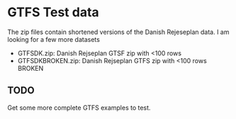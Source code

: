 # GTFS Test data
The zip files contain shortened versions of the Danish Rejeseplan data. I am looking for a few more datasets

- GTFSDK.zip: Danish Rejseplan GTSF zip with <100 rows
- GTFSDKBROKEN.zip: Danish Rejseplan GTFS zip with <100 rows BROKEN

## TODO
Get some more complete GTFS examples to test.